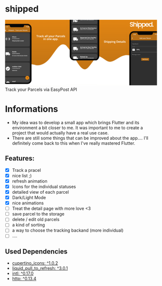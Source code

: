 # shipped
![ScreenShot1](./images/Banner.png)
Track your Parcels via EasyPost API

# Informations

- My idea was to develop a small app which brings Flutter and its environment a bit closer to me. It was important to me to create a project that would actually have a real use case.
- There are still some things that can be improved about the app.... I'll definitely come back to this when I've really mastered Flutter.

## Features:
- [x] Track a pracel
- [x] nice list ;)
- [x] refresh animation
- [x] Icons for the individual statuses
- [x] detailed view of each parcel
- [x] Dark/Light Mode
- [x] nice animations
- [ ] Treat the detail page with more love <3
- [ ] save parcel to the storage
- [ ] delete / edit old parcels
- [ ] a kind of sorting
- [ ] a way to choose the tracking backand (more individual)
- [ ] ....

## Used Dependencies
- [cupertino_icons: ^1.0.2](https://pub.dev/packages/cupertino_icons)
- [liquid_pull_to_refresh: ^3.0.1](https://pub.dev/packages/liquid_pull_to_refresh)
- [intl: ^0.17.0](https://pub.dev/packages/intl)
- [http: ^0.13.4](https://pub.dev/packages/http)